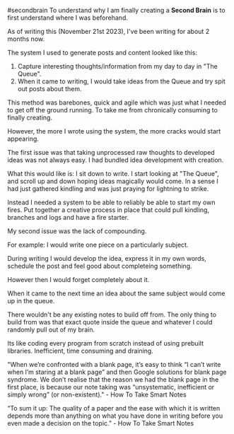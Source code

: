#secondbrain
To understand why I am finally creating a **Second Brain** is to first understand where I was beforehand. 

As of writing this (November 21st 2023), I've been writing for about 2 months now. 

The system I used to generate posts and content looked like this:
1. Capture interesting thoughts/information from my day to day in "The Queue".
2. When it came to writing, I would take ideas from the Queue and try spit out posts about them. 

This method was barebones, quick and agile which was just what I needed to get off the ground running. To take me from chronically consuming to finally creating. 

However, the more I wrote using the system, the more cracks would start appearing. 

The first issue was that taking unprocessed raw thoughts to developed ideas was not always easy.
I had bundled idea development with creation.  

What this would like is: I sit down to write. I start looking at "The Queue", and scroll up and down hoping ideas magically would come. In a sense I had just gathered kindling and was just praying for lightning to strike.  

Instead I needed a system to be able to reliably be able to start my own fires. 
Put together a creative process in place that could pull kindling, branches and logs and have a fire starter. 


My second issue was the lack of compounding.

For example: 
I would write one piece on a particularly subject. 

During writing I would develop the idea, express it in my own words, schedule the post and feel good about completeing something. 

However then I would forget completely about it.

When it came to the next time an idea about the same subject would come up in the queue. 

There wouldn't be any existing notes to build off from. The only thing to build from was that exact quote inside the queue and whatever I could randomly pull out of my brain. 

Its like coding every program from scratch instead of using prebuilt libraries. 
Inefficient, time consuming and draining. 

"When we’re confronted with a blank page, it’s easy to think “I can’t write when I’m staring at a blank page” and then Google solutions for blank page syndrome. We don’t realise that the reason we had the blank page in the first place, is because our note taking was “unsystematic, inefficient or simply wrong” (or non-existent)." - How To Take Smart Notes

“To sum it up: The quality of a paper and the ease with which it is written depends more than anything on what you have done in writing before you even made a decision on the topic.” - How To Take Smart Notes 